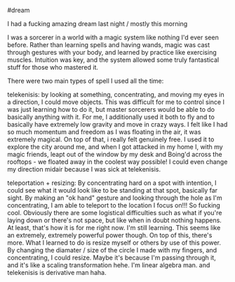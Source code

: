 #dream 


I had a fucking amazing dream last night / mostly this morning

I was a sorcerer in a world with a magic system like nothing I'd ever seen before. Rather than learning spells and having wands, magic was cast through gestures with your body, and learned by practice like exercising muscles. Intuition was key, and the system allowed some truly fantastical stuff for those who mastered it.

There were two main types of spell I used all the time:

telekenisis: by looking at something, concentrating, and moving my eyes in a direction, I could move objects. This was difficult for me to control since I was just learning how to do it, but master sorcerers would be able to do basically anything with it. For me, I additionally used it both to fly and to basically have extremely low gravity and move in crazy ways. I felt like I had so much momentum and freedom as I was floating in the air, it was extremely magical. On top of that, i really felt genuinely free. I used it to explore the city around me, and when I got attacked in my home I, with my magic friends, leapt out of the window by my desk and Boing'd across the rooftops - we floated away in the coolest way possible! I could even change my direction midair because I was sick at telekenisis.

teleportation + resizing: By concentrating hard on a spot with intention, I could see what it would look like to be standing at that spot, basically far sight. By making an "ok hand" gesture and looking through the hole as I'm concentrating, I am able to teleport to the location I focus on!!! So fucking cool. Obviously there are some logistical difficulties such as what if you're laying down or there's not space, but like when in doubt nothing happens. At least, that's how it is for me right now. I'm still learning. This seems like an extremely, extremely powerful power though. On top of this, there's more. What I learned to do is resize myself or others by use of this power. By changing the diamater / size of the circle I made with my fingers, and concentrating, I could resize. Maybe it's because I'm passing through it, and it's like a scaling transformation hehe. I'm linear algebra man. and telekenisis is derivative man haha.

